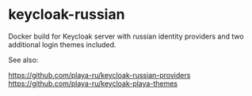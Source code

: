 # keycloak-russian

Docker build for Keycloak server with russian identity providers and two additional login themes included.

See also:

https://github.com/playa-ru/keycloak-russian-providers
https://github.com/playa-ru/keycloak-playa-themes
